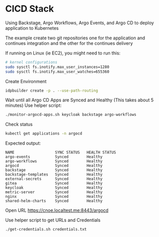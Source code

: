 # CICD Stack

Using Backstage, Argo Workflows, Argo Events, and Argo CD to deploy application to Kubernetes

The example create two git repositories one for the application and continues integration and the other for the continues delivery

If running on Linux (ie EC2), you might need to run this:
```bash
# kernel configurations
sudo sysctl fs.inotify.max_user_instances=1280
sudo sysctl fs.inotify.max_user_watches=655360
```

Create Environment
```bash
idpbuilder create -p . --use-path-routing
```

Wait until all Argo CD Apps are Synced and Healthy (This takes about 5 minutes)
Use helper script:
```bash
./monitor-argocd-apps.sh keycloak backstage argo-workflows
```

Check status
```bash
kubectl get applications -n argocd
```

Expected output:
```
NAME                  SYNC STATUS   HEALTH STATUS
argo-events           Synced        Healthy
argo-workflows        Synced        Healthy
argocd                Synced        Healthy
backstage             Synced        Healthy
backstage-templates   Synced        Healthy
external-secrets      Synced        Healthy
gitea                 Synced        Healthy
keycloak              Synced        Healthy
metric-server         Synced        Healthy
nginx                 Synced        Healthy
shared-helm-charts    Synced        Healthy
```

Open URL https://cnoe.localtest.me:8443/argocd


Use helper script to get URLs and Credentials
```bash
./get-credentials.sh credentials.txt
```

